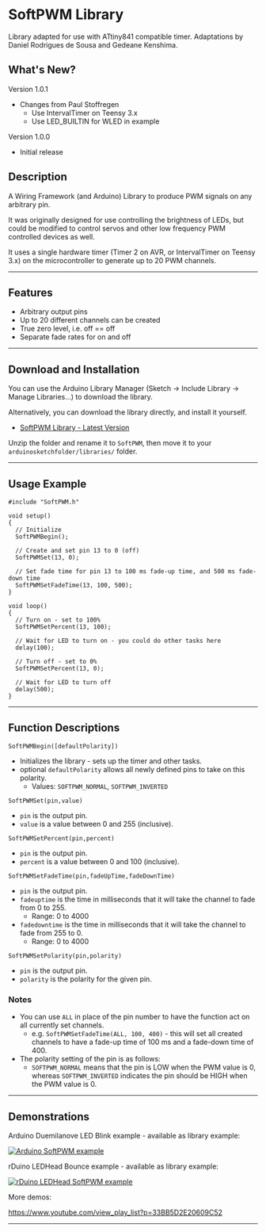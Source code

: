 # SoftPWM Library #

Library adapted for use with ATtiny841 compatible timer. Adaptations by Daniel Rodrigues de Sousa and Gedeane Kenshima.

## What's New? ##

Version 1.0.1

* Changes from Paul Stoffregen
  * Use IntervalTimer on Teensy 3.x
  * Use LED_BUILTIN for WLED in example

Version 1.0.0

* Initial release

## Description ##

A Wiring Framework (and Arduino) Library to produce PWM signals on any arbitrary pin.

It was originally designed for use controlling the brightness of LEDs, but could be modified to control servos and other low frequency PWM controlled devices as well.

It uses a single hardware timer (Timer 2 on AVR, or IntervalTimer on Teensy 3.x) on the microcontroller to generate up to 20 PWM channels.

----

## Features ##

* Arbitrary output pins
* Up to 20 different channels can be created
* True zero level, i.e. off == off
* Separate fade rates for on and off

----

## Download and Installation ##

You can use the Arduino Library Manager (Sketch -> Include Library -> Manage Libraries...) to download the library.

Alternatively, you can download the library directly, and install it yourself.

* [SoftPWM Library - Latest Version](https://github.com/bhagman/SoftPWM/archive/master.zip)

Unzip the folder and rename it to `SoftPWM`, then move it to your `arduinosketchfolder/libraries/` folder.

----

## Usage Example ##

```
#include "SoftPWM.h"

void setup()
{
  // Initialize
  SoftPWMBegin();

  // Create and set pin 13 to 0 (off)
  SoftPWMSet(13, 0);

  // Set fade time for pin 13 to 100 ms fade-up time, and 500 ms fade-down time
  SoftPWMSetFadeTime(13, 100, 500);
}

void loop()
{
  // Turn on - set to 100%
  SoftPWMSetPercent(13, 100);

  // Wait for LED to turn on - you could do other tasks here
  delay(100);

  // Turn off - set to 0%
  SoftPWMSetPercent(13, 0);

  // Wait for LED to turn off
  delay(500);
}
```

----
## Function Descriptions ##

`SoftPWMBegin([defaultPolarity])`

* Initializes the library - sets up the timer and other tasks.
* optional `defaultPolarity` allows all newly defined pins to take on this polarity.
  * Values: `SOFTPWM_NORMAL`, `SOFTPWM_INVERTED`

`SoftPWMSet(pin,value)`

* `pin` is the output pin.
* `value` is a value between 0 and 255 (inclusive).

`SoftPWMSetPercent(pin,percent)`

* `pin` is the output pin.
* `percent` is a value between 0 and 100 (inclusive).

`SoftPWMSetFadeTime(pin,fadeUpTime,fadeDownTime)`

* `pin` is the output pin.
* `fadeuptime` is the time in milliseconds that it will take the channel to fade from 0 to 255.
  * Range: 0 to 4000
* `fadedowntime` is the time in milliseconds that it will take the channel to fade from 255 to 0.
  * Range: 0 to 4000

`SoftPWMSetPolarity(pin,polarity)`

* `pin` is the output pin.
* `polarity` is the polarity for the given pin.

### Notes ###

* You can use `ALL` in place of the pin number to have the function act on all currently set channels.
  * e.g. `SoftPWMSetFadeTime(ALL, 100, 400)` - this will set all created channels to have a fade-up time of 100 ms and a fade-down time of 400.
* The polarity setting of the pin is as follows:
  * `SOFTPWM_NORMAL` means that the pin is LOW when the PWM value is 0, whereas `SOFTPWM_INVERTED` indicates the pin should be HIGH when the PWM value is 0.


----

## Demonstrations ##

Arduino Duemilanove LED Blink example - available as library example:

[![Arduino SoftPWM example](https://img.youtube.com/vi/9tTd7aLm9aQ/0.jpg)](https://www.youtube.com/watch?v=9tTd7aLm9aQ)

rDuino LEDHead Bounce example - available as library example:

[![rDuino LEDHead SoftPWM example](https://img.youtube.com/vi/jE7Zw1zNL6c/0.jpg)](https://www.youtube.com/watch?v=jE7Zw1zNL6c)

More demos:

https://www.youtube.com/view_play_list?p=33BB5D2E20609C52

----
